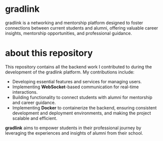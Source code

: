 # gradlink  

gradlink is a networking and mentorship platform designed to foster connections between current students and alumni, offering valuable career insights, mentorship opportunities, and professional guidance.  

# about this repository  

This repository contains all the backend work I contributed to during the development of the gradlink platform. My contributions include:  

- Developing essential features and services for managing users.  
- Implementing **WebSocket**-based communication for real-time interactions.  
- Building functionality to connect students with alumni for mentorship and career guidance.  
- Implementing **Docker** to containerize the backend, ensuring consistent development and deployment environments, and making the project scalable and efficient.  

**gradlink** aims to empower students in their professional journey by leveraging the experiences and insights of alumni from their school.  
